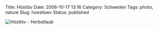 Title: Höstlöv
Date: 2006-10-17 13:16
Category: Schweden
Tags: photo, nature
Slug: hoestloev
Status: published

![Höstlöv -
Herbstlaub](/pic/hostlov.jpg "Höstlöv - Herbstlaub")

